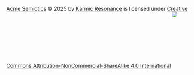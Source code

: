 <a href="https://bkbelton.codeberg.page">Acme Semiotics</a> © 2025 by <a href="https://orcid.org/0000-0002-1378-7549">Karmic Resonance</a> is licensed under <a href="https://creativecommons.org/licenses/by-nc-sa/4.0/">Creative Commons Attribution-NonCommercial-ShareAlike 4.0 International</a><img src="https://mirrors.creativecommons.org/presskit/icons/cc.svg" alt="cc license" style="max-width: 1em;max-height:1em;margin-left: .2em;"><img src="https://mirrors.creativecommons.org/presskit/icons/by.svg" alt="" style="max-width: 1em;max-height:1em;margin-left: .2em;"><img src="https://mirrors.creativecommons.org/presskit/icons/nc.svg" alt="" style="max-width: 1em;max-height:1em;margin-left: .2em;"><img src="https://mirrors.creativecommons.org/presskit/icons/sa.svg" alt="" style="max-width: 1em;max-height:1em;margin-left: .2em;">